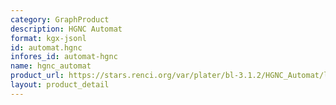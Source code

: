 ```yaml
---
category: GraphProduct
description: HGNC Automat
format: kgx-jsonl
id: automat.hgnc
infores_id: automat-hgnc
name: hgnc_automat
product_url: https://stars.renci.org/var/plater/bl-3.1.2/HGNC_Automat/latest/kgx_files
layout: product_detail
---
```

